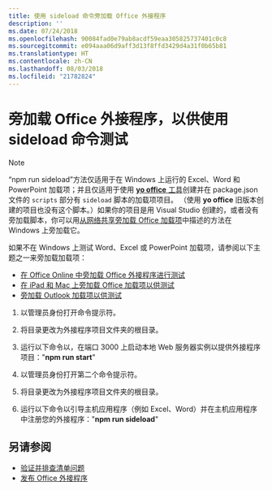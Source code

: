 ```yaml
---
title: 使用 sideload 命令旁加载 Office 外接程序
description: ''
ms.date: 07/24/2018
ms.openlocfilehash: 90084fad0e79ab8acdf59eaa305825737401c0c8
ms.sourcegitcommit: e094aaa06d9aff3d13f8ffd3429d4a31f0b65b81
ms.translationtype: HT
ms.contentlocale: zh-CN
ms.lasthandoff: 08/03/2018
ms.locfileid: "21782824"
---
```

# <a name="sideload-office-add-ins-for-testing-using-the-sideload-command"></a>旁加载 Office 外接程序，以供使用 **sideload 命令**测试
 >[!NOTE]
>“npm run sideload”方法仅适用于在 Windows 上运行的 Excel、Word 和 PowerPoint 加载项；并且仅适用于使用 [**yo office** 工具](https://github.com/OfficeDev/generator-office)创建并在 package.json 文件的 `scripts` 部分有 `sideload` 脚本的加载项项目。 （使用 **yo office** 旧版本创建的项目也没有这个脚本。）如果你的项目是用 Visual Studio 创建的，或者没有旁加载脚本，你可以用[从网络共享旁加载 Office 加载项](create-a-network-shared-folder-catalog-for-task-pane-and-content-add-ins.md)中描述的方法在 Windows 上旁加载它。
>
> 如果不在 Windows 上测试 Word、Excel 或 PowerPoint 加载项，请参阅以下主题之一来旁加载加载项：
> 
> - [在 Office Online 中旁加载 Office 外接程序进行测试](sideload-office-add-ins-for-testing.md)
> - [在 iPad 和 Mac 上旁加载 Office 加载项以供测试](sideload-an-office-add-in-on-ipad-and-mac.md)
> - [旁加载 Outlook 加载项以供测试](../../../../outlook/add-ins/sideload-outlook-add-ins-for-testing)

1. 以管理员身份打开命令提示符。

2. 将目录更改为外接程序项目文件夹的根目录。

3. 运行以下命令以，在端口 3000 上启动本地 Web 服务器实例以提供外接程序项目："**npm run start**"

4. 以管理员身份打开第二个命令提示符。

5. 将目录更改为外接程序项目文件夹的根目录。

6. 运行以下命令以引导主机应用程序（例如 Excel、Word）并在主机应用程序中注册您的外接程序："**npm run sideload**"

## <a name="see-also"></a>另请参阅

- [验证并排查清单问题](troubleshoot-manifest.md)
- [发布 Office 外接程序](../publish/publish.md)